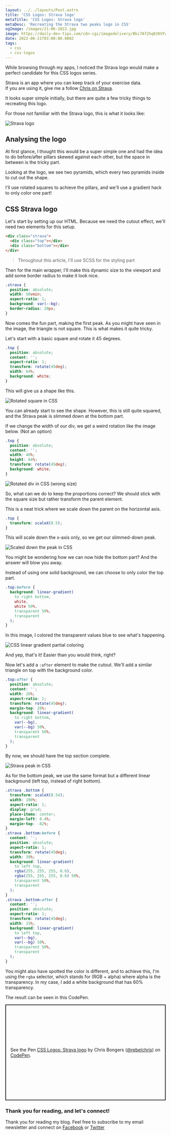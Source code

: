```yaml
---
layout: ../../layouts/Post.astro
title: 'CSS Logos: Strava logo'
metaTitle: 'CSS Logos: Strava logo'
metaDesc: 'Recreating the Strava two peaks logo in CSS'
ogImage: /images/21-06-2022.jpg
image: https://daily-dev-tips.com/cdn-cgi/imagedelivery/Bki7Af2hq0JKVFw1XYYMQg/e9c1ee17-0b92-41f6-2be4-259105f46b00
date: 2022-06-21T03:00:00.000Z
tags:
  - css
  - css-logos
---
```


While browsing through my apps, I noticed the Strava logo would make a perfect candidate for this CSS logos series.

Strava is an app where you can keep track of your exercise data.  
If you are using it, give me a follow [Chris on Strava](https://www.strava.com/athletes/28967359).

It looks super simple initially, but there are quite a few tricky things to recreating this logo.

For those not familiar with the Strava logo, this is what it looks like:

![Strava logo](https://cdn.hashnode.com/res/hashnode/image/upload/v1654952873734/aCWW9H1li.png)

## Analysing the logo

At first glance, I thought this would be a super simple one and had the idea to do before/after pillars skewed against each other, but the space in between is the tricky part.

Looking at the logo, we see two pyramids, which every two pyramids inside to cut out the shape.

I'll use rotated squares to achieve the pillars, and we'll use a gradient hack to only color one part!

## CSS Strava logo

Let's start by setting up our HTML. Because we need the cutout effect, we'll need two elements for this setup.

```html
<div class="strava">
  <div class="top"></div>
  <div class="bottom"></div>
</div>
```

> Throughout this article, I'll use SCSS for the styling part

Then for the main wrapper, I'll make this dynamic size to the viewport and add some border radius to make it look nice.

```css
.strava {
  position: absolute;
  width: 50vmin;
  aspect-ratio: 1;
  background: var(--bg);
  border-radius: 20px;
}
```

Now comes the fun part, making the first peak. As you might have seen in the image, the triangle is not square. This is what makes it quite tricky.

Let's start with a basic square and rotate it 45 degrees.

```css
.top {
  position: absolute;
  content: '';
  aspect-ratio: 1;
  transform: rotate(45deg);
  width: 64%;
  background: white;
}
```

This will give us a shape like this.

![Rotated square in CSS](https://cdn.hashnode.com/res/hashnode/image/upload/v1654957148944/LpYnRetb2.png)

You can already start to see the shape.
However, this is still quite squared, and the Strava peak is slimmed down at the bottom part.

If we change the width of our div, we get a weird rotation like the image below. (Not an option)

```css
.top {
  position: absolute;
  content: '';
  width: 40%;
  height: 64%;
  transform: rotate(45deg);
  background: white;
}
```

![Rotated div in CSS (wrong size)](https://cdn.hashnode.com/res/hashnode/image/upload/v1654957321294/_ZkYpltsC.png)

So, what can we do to keep the proportions correct?
We should stick with the square size but rather transform the parent element.

This is a neat trick where we scale down the parent on the horizontal axis.

```css
.top {
  transform: scaleX(0.5);
}
```

This will scale down the x-axis only, so we get our slimmed-down peak.

![Scaled down the peak in CSS](https://cdn.hashnode.com/res/hashnode/image/upload/v1654957493288/ZYoGMHbc2.png)

You might be wondering how we can now hide the bottom part?
And the answer will blow you away.

Instead of using one solid background, we can choose to only color the top part.

```css
.top:before {
  background: linear-gradient(
    to right bottom,
    white,
    white 50%,
    transparent 50%,
    transparent
  );
}
```

In this image, I colored the transparent values blue to see what's happening.

![CSS linear gradient partial coloring](https://cdn.hashnode.com/res/hashnode/image/upload/v1654957622661/V7dujHnhC.png)

And yep, that's it! Easier than you would think, right?

Now let's add a `:after` element to make the cutout.
We'll add a similar triangle on top with the background color.

```css
.top:after {
  position: absolute;
  content: '';
  width: 26%;
  aspect-ratio: 1;
  transform: rotate(45deg);
  margin-top: 26%;
  background: linear-gradient(
    to right bottom,
    var(--bg),
    var(--bg) 50%,
    transparent 50%,
    transparent
  );
}
```

By now, we should have the top section complete.

![Strava peak in CSS](https://cdn.hashnode.com/res/hashnode/image/upload/v1654957743572/muB5t92cC.png)

As for the bottom peak, we use the same format but a different linear background (left top, instead of right bottom).

```css
.strava .bottom {
  transform: scaleX(0.54);
  width: 100%;
  aspect-ratio: 1;
  display: grid;
  place-items: center;
  margin-left: 8.4%;
  margin-top: -82%;
}
.strava .bottom:before {
  content: '';
  position: absolute;
  aspect-ratio: 1;
  transform: rotate(45deg);
  width: 39%;
  background: linear-gradient(
    to left top,
    rgba(255, 255, 255, 0.6),
    rgba(255, 255, 255, 0.6) 50%,
    transparent 50%,
    transparent
  );
}
.strava .bottom:after {
  content: '';
  position: absolute;
  aspect-ratio: 1;
  transform: rotate(45deg);
  width: 15%;
  background: linear-gradient(
    to left top,
    var(--bg),
    var(--bg) 50%,
    transparent 50%,
    transparent
  );
}
```

You might also have spotted the color is different, and to achieve this, I'm using the `rgba` selector, which stands for (RGB + alpha) where alpha is the transparency.
In my case, I add a white background that has 60% transparency.

The result can be seen in this CodePen.

<p class="codepen" data-height="300" data-default-tab="html,result" data-slug-hash="MWQzPry" data-user="rebelchris" style="height: 300px; box-sizing: border-box; display: flex; align-items: center; justify-content: center; border: 2px solid; margin: 1em 0; padding: 1em;">
  <span>See the Pen <a href="https://codepen.io/rebelchris/pen/MWQzPry">
  CSS Logos: Strava logo</a> by Chris Bongers (<a href="https://codepen.io/rebelchris">@rebelchris</a>)
  on <a href="https://codepen.io">CodePen</a>.</span>
</p>
<script async src="https://cpwebassets.codepen.io/assets/embed/ei.js"></script>

### Thank you for reading, and let's connect!

Thank you for reading my blog. Feel free to subscribe to my email newsletter and connect on [Facebook](https://www.facebook.com/DailyDevTipsBlog) or [Twitter](https://twitter.com/DailyDevTips1)
